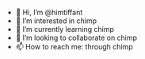 - 👋 Hi, I’m @himtiffant
- 👀 I’m interested in chimp
- 🌱 I’m currently learning chimp
- 💞️ I’m looking to collaborate on chimp
- 📫 How to reach me: through chimp

<!---
himtiffant/himtiffant is a ✨ special ✨ repository because its `README.md` (this file) appears on your GitHub profile.
You can click the Preview link to take a look at your changes.
--->
